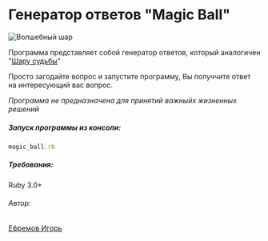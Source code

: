 # Генератор ответов "Magic Ball"
![Волшебный шар](https://upload.wikimedia.org/wikipedia/commons/e/eb/Magic_eight_ball.png)

Программа представляет собой генератор ответов, который
аналогичен "[Шару судьбы](https://ru.wikipedia.org/wiki/Magic_8_ball)"

Просто загодайте вопрос и запустите программу, Вы получчите ответ на
интересующий вас вопрос.

*Программа не предназначена для принятий важныйх жизненных решений*

##### Запуск программы из консоли:
```ruby
magic_ball.rb
```

##### Требования:
Ruby 3.0+

###### Автор:
[Ефремов Игорь](https://github.com/Yefremovigor)